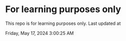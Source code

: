 # For learning purposes only
This repo is for learning purposes only.
Last updated at

Friday, May 17, 2024 3:00:25 AM

